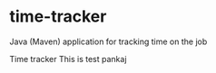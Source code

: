 # time-tracker
Java (Maven) application for tracking time on the job

Time tracker
This is test pankaj

